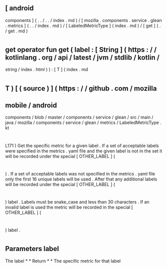 [
android
-
components
]
(
.
.
/
.
.
/
index
.
md
)
/
[
mozilla
.
components
.
service
.
glean
.
metrics
]
(
.
.
/
index
.
md
)
/
[
LabeledMetricType
]
(
index
.
md
)
/
[
get
]
(
.
/
get
.
md
)
#
get
operator
fun
get
(
label
:
[
String
]
(
https
:
/
/
kotlinlang
.
org
/
api
/
latest
/
jvm
/
stdlib
/
kotlin
/
-
string
/
index
.
html
)
)
:
[
T
]
(
index
.
md
#
T
)
[
(
source
)
]
(
https
:
/
/
github
.
com
/
mozilla
-
mobile
/
android
-
components
/
blob
/
master
/
components
/
service
/
glean
/
src
/
main
/
java
/
mozilla
/
components
/
service
/
glean
/
metrics
/
LabeledMetricType
.
kt
#
L171
)
Get
the
specific
metric
for
a
given
label
.
If
a
set
of
acceptable
labels
were
specified
in
the
metrics
.
yaml
file
and
the
given
label
is
not
in
the
set
it
will
be
recorded
under
the
special
[
OTHER_LABEL
]
(
#
)
.
If
a
set
of
acceptable
labels
was
not
specified
in
the
metrics
.
yaml
file
only
the
first
16
unique
labels
will
be
used
.
After
that
any
additional
labels
will
be
recorded
under
the
special
[
OTHER_LABEL
]
(
#
)
label
.
Labels
must
be
snake_case
and
less
than
30
characters
.
If
an
invalid
label
is
used
the
metric
will
be
recorded
in
the
special
[
OTHER_LABEL
]
(
#
)
label
.
#
#
#
Parameters
label
-
The
label
*
*
Return
*
*
The
specific
metric
for
that
label
